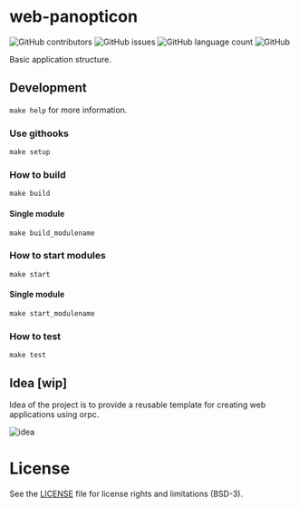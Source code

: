 # web-panopticon

![GitHub contributors](https://img.shields.io/github/contributors-anon/wenrir/web-panopticon)
![GitHub issues](https://img.shields.io/github/issues/wenrir/web-panopticon)
![GitHub language count](https://img.shields.io/github/languages/count/wenrir/web-panopticon)
![GitHub](https://img.shields.io/github/license/wenrir/web-panopticon)

Basic application structure.

## Development 

`make help` for more information.

### Use githooks

`make setup`

### How to build

`make build`

#### Single module

`make build_modulename`

### How to start modules

`make start`

#### Single module

`make start_modulename`

### How to test

`make test`


## Idea [wip]

Idea of the project is to provide a reusable template for creating web applications using orpc.

![idea](https://github.com/wenrir/web-panopticon/blob/main/misc/Concept.png)


# License

See the [LICENSE](https://github.com/wenrir/web-panopticon/blob/main/LICENSE) file for license rights and limitations (BSD-3).
